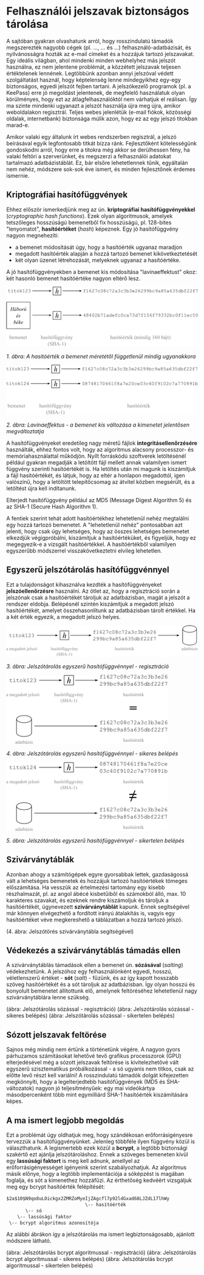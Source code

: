 Felhasználói jelszavak biztonságos tárolása
===========================================

A sajtóban gyakran olvashatunk arról, hogy rosszindulatú támadók megszerezték nagyobb cégek (pl. ..., ... és ...) felhasználó-adatbázisát, és nyilvánosságra hozták az e-mail címeket és a hozzájuk tartozó jelszavakat. Egy ideális világban, ahol mindenki minden webhelyhez más jelszót használna, ez nem jelentene problémát, a közzétett jelszavak teljesen értéktelenek lennének. Legtöbbünk azonban annyi jelszóval védett szolgáltatást használ, hogy képtelenség lenne mindegyikhez egy-egy biztonságos, egyedi jelszót fejben tartani. A jelszókezelő programok (pl. a KeePass) erre jó megoldást jelentenek, de megfelelő használatuk olyan körülményes, hogy ezt az átlagfelhasználóktól nem várhatjuk el reálisan. Így ma szinte mindenki ugyanazt a jelszót használja újra meg újra, amikor weboldalakon regisztrál. Teljes webes jelenlétük (e-mail fiókok, közösségi oldalak, internetbank) biztonsága múlik azon, hogy ez az egy jelszó titokban marad-e.

Amikor valaki egy általunk írt webes rendszerben regisztrál, a jelszó beírásával egyik legfontosabb titkát bízza ránk. Fejlesztőként kötelességünk gondoskodni arról, hogy erre a titokra még akkor se derülhessen fény, ha valaki feltöri a szerverünket, és megszerzi a felhasználói adatokat tartalmazó adatbázistáblát. Ez, bár elsőre lehetetlennek tűnik, egyáltalán nem nehéz, módszere sok-sok éve ismert, és minden fejlesztőnek érdemes ismernie.

Kriptográfiai hasítófüggvények
------------------------------

Ehhez először ismerkedjünk meg az ún. **kriptográfiai hasítófüggvényekkel** (*cryptographic hash functions*). Ezek olyan algoritmusok, amelyek tetszőleges hosszúságú bemenetből fix hosszúságú, pl. 128-bites "lenyomatot", **hasítóértéket** (*hash*) képeznek. Egy jó hasítófüggvény nagyon megnehezíti:

- a bemenet módosítását úgy, hogy a hasítóérték ugyanaz maradjon
- megadott hasítóérték alapján a hozzá tartozó bemenet kikövetkeztetését
- két olyan üzenet létrehozását, melyeknek ugyanaz a hasítóértéke.

A jó hasítófüggvényekben a bemenet kis módosítása "lavinaeffektust" okoz: két hasonló bemenet hasítóértéke nagyon eltérő lesz.

![A hasítóérték a bemenet méretétől függetlenül mindig ugyanakkora](jelszavak-1-hash-fix-meret.png)

*1. ábra: A hasítóérték a bemenet méretétől függetlenül mindig ugyanakkora*

![Lavinaeffektus - a bemenet kis változása a kimenetet jelentősen megváltoztatja](jelszavak-2-hash-lavina.png)

*2. ábra: Lavinaeffektus - a bemenet kis változása a kimenetet jelentősen megváltoztatja*

A hasítófüggvényeket eredetileg nagy méretű fájlok **integritásellenőrzésére** használták, ehhez fontos volt, hogy az algoritmus alacsony processzor- és memóriahasználattal működjön. Nyílt forráskódú szoftverek letöltésénél például gyakran megadják a letöltött fájl mellett annak valamilyen ismert függvény szerinti hasítóértékét is. Ha letöltés után mi magunk is kiszámítjuk a fájl hasítóértékét, és látjuk, hogy az eltér a honlapon megadottól, igen valószínű, hogy a letöltött telepítőcsomag az átvitel közben megsérült, és a letöltést újra kell indítanunk.

Elterjedt hasítófüggvény például az MD5 (Message Digest Algorithm 5) és az SHA-1 (Secure Hash Algorithm 1).

A fentiek szerint tehát adott hasítóértékhez lehetetlenül nehéz megtalálni egy hozzá tartozó bemenetet. A "lehetetlenül nehéz" pontosabban azt jelenti, hogy csak úgy lehetséges, hogy az összes lehetséges bemenetet elkezdjük végigpróbálni, kiszámítjuk a hasítóértéküket, és figyeljük, hogy ez megegyezik-e a vizsgált hasítóértékkel. A hasítóértékből valamilyen egyszerűbb módszerrel visszakövetkeztetni elvileg lehetetlen.

Egyszerű jelszótárolás hasítófüggvénnyel
----------------------------------------

Ezt a tulajdonságot kihasználva kezdték a hasítófüggvényeket **jelszóellenőrzésre** használni. Az ötlet az, hogy a regisztráció során a jelszónak csak a hasítóértékét tároljuk az adatbázisban, magát a jelszót a rendszer eldobja. Belépésnél szintén kiszámítjuk a megadott jelszó hasítóértékét, amelyet összehasonlítunk az adatbázisban tárolt értékkel. Ha a két érték egyezik, a megadott jelszó helyes.

![Jelszótárolás egyszerű hasítófüggvénnyel - regisztráció](jelszavak-3-egyszeru-regisztracio.png)

*3. ábra: Jelszótárolás egyszerű hasítófüggvénnyel - regisztráció*

![Jelszótárolás egyszerű hasítófüggvénnyel - sikeres belépés](jelszavak-4-egyszeru-sikeres-belepes.png)

*4. ábra: Jelszótárolás egyszerű hasítófüggvénnyel - sikeres belépés*

![Jelszótárolás egyszerű hasítófüggvénnyel - sikertelen belépés](jelszavak-5-egyszeru-sikertelen-belepes.png)

*5. ábra: Jelszótárolás egyszerű hasítófüggvénnyel - sikertelen belépés*

Szivárványtáblák
----------------

Azonban ahogy a számítógépek egyre gyorsabbak lettek, gazdaságossá vált a lehetséges bemenetek és hozzájuk tartozó hasítóértékek tömeges előszámítása. Ha vesszük az értelmezési tartomány egy kisebb részhalmazát, pl. az angol ábécé kisbetűiből és számokból álló, max. 10 karakteres szavakat, és ezeknek rendre kiszámoljuk és tároljuk a hasítóértékét, úgynevezett **szivárványtáblát** kapunk. Ennek segítségével már könnyen elvégezhető a fordított irányú átalakítás is, vagyis egy hasítóértéket véve megkereshető a táblázatban a hozzá tartozó jelszó.

(4. ábra: Jelszótörés szivárványtábla segítségével)

Védekezés a szivárványtáblás támadás ellen
------------------------------------------

A szivárványtáblás támadások ellen a bemenet ún. **sózásával** (*salting*) védekezhetünk. A jelszóhoz egy felhasználónként egyedi, hosszú, véletlenszerű értéket - **sót** (*salt*) - fűzünk, és az így kapott hosszabb szöveg hasítóértékét és a sót tároljuk az adatbázisban. Így olyan hosszú és bonyolult bemenetet állítottunk elő, amelynek feltöréséhez lehetetlenül nagy szivárványtáblára lenne szükség.

(ábra: Jelszótárolás sózással - regisztráció)
(ábra: Jelszótárolás sózással - sikeres belépés)
(ábra: Jelszótárolás sózással - sikertelen belépés)

Sózott jelszavak feltörése
--------------------------

Sajnos még mindig nem értünk a történetünk végére. A nagyon gyors párhuzamos számításokat lehetővé tevő grafikus processzorok (GPU) elterjedésével még a sózott jelszavak feltörése is kivitelezhetővé vált egyszerű szisztematikus próbálkozással - a só ugyanis nem titkos, csak az előtte levő részt kell variálni! A rosszindulatú támadók dolgát kifejezetten megkönnyíti, hogy a legelterjedtebb hasítófüggvények (MD5 és SHA-változatok) nagyon jó teljesítményűek: egy mai videókártya másodpercenként több mint egymilliárd SHA-1 hasítóérték kiszámítására képes.

A ma ismert legjobb megoldás
----------------------------

Ezt a problémát úgy oldhatjuk meg, hogy szándékosan erőforrásigényesre tervezzük a hasítófüggvényünket. Jelenleg többféle ilyen függvény közül is választhatunk. A legismertebb ezek közül a **bcrypt**, a legtöbb biztonsági szakértő ezt ajánlja jelszótároláshoz. Ennek a szöveges bemeneten kívül egy **lassúsági faktort** is meg kell adnunk, amellyel az erőforrásigényességet igényeink szerint szabályozhatjuk. Az algoritmus másik előnye, hogy a legtöbb implementációja a sóképzést is magában foglalja, és sót a kimenethez hozzáfűzi. Az érthetőség kedvéért vizsgáljuk meg egy bcrypt hasítóérték felépítését:

    $2a$10$N9qo8uLOickgx2ZMRZoMyeIjZAgcfl7p92ldGxad68LJZdL17lhWy
                                 \-- hasítóérték
           \-- só
        \-- lassúsági faktor
     \-- bcrypt algoritmus azonosítója

Az alábbi ábrákon így a jelszótárolás ma ismert legbiztonságosabb, ajánlott módszere látható.

(ábra: Jelszótárolás bcrypt algoritmussal - regisztráció)
(ábra: Jelszótárolás bcrypt algoritmussal - sikeres belépés)
(ábra: Jelszótárolás bcrypt algoritmussal - sikertelen belépés)
